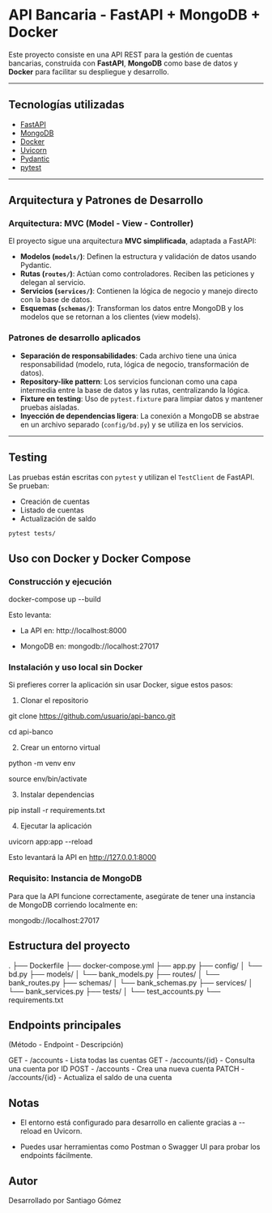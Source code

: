 # API Bancaria - FastAPI + MongoDB + Docker

Este proyecto consiste en una API REST para la gestión de cuentas bancarias, construida con **FastAPI**, **MongoDB** como base de datos y **Docker** para facilitar su despliegue y desarrollo.

---

## Tecnologías utilizadas

- [FastAPI](https://fastapi.tiangolo.com/)
- [MongoDB](https://www.mongodb.com/)
- [Docker](https://www.docker.com/)
- [Uvicorn](https://www.uvicorn.org/)
- [Pydantic](https://docs.pydantic.dev/)
- [pytest](https://docs.pytest.org/)

---

## Arquitectura y Patrones de Desarrollo

### Arquitectura: **MVC (Model - View - Controller)**

El proyecto sigue una arquitectura **MVC simplificada**, adaptada a FastAPI:

- **Modelos (`models/`)**: Definen la estructura y validación de datos usando Pydantic.
- **Rutas (`routes/`)**: Actúan como controladores. Reciben las peticiones y delegan al servicio.
- **Servicios (`services/`)**: Contienen la lógica de negocio y manejo directo con la base de datos.
- **Esquemas (`schemas/`)**: Transforman los datos entre MongoDB y los modelos que se retornan a los clientes (view models).


### Patrones de desarrollo aplicados

- **Separación de responsabilidades**: Cada archivo tiene una única responsabilidad (modelo, ruta, lógica de negocio, transformación de datos).
- **Repository-like pattern**: Los servicios funcionan como una capa intermedia entre la base de datos y las rutas, centralizando la lógica.
- **Fixture en testing**: Uso de `pytest.fixture` para limpiar datos y mantener pruebas aisladas.
- **Inyección de dependencias ligera**: La conexión a MongoDB se abstrae en un archivo separado (`config/bd.py`) y se utiliza en los servicios.


---


## Testing

Las pruebas están escritas con `pytest` y utilizan el `TestClient` de FastAPI. Se prueban:

- Creación de cuentas
- Listado de cuentas
- Actualización de saldo

```bash
pytest tests/
``` 


## Uso con Docker y Docker Compose

### Construcción y ejecución

docker-compose up --build

Esto levanta:

- La API en: http://localhost:8000

- MongoDB en: mongodb://localhost:27017

### Instalación y uso local sin Docker

Si prefieres correr la aplicación sin usar Docker, sigue estos pasos:

1. Clonar el repositorio

git clone https://github.com/usuario/api-banco.git

cd api-banco

2. Crear un entorno virtual

python -m venv env

source env/bin/activate

3. Instalar dependencias

pip install -r requirements.txt

4. Ejecutar la aplicación

uvicorn app:app --reload


Esto levantará la API en http://127.0.0.1:8000

### Requisito: Instancia de MongoDB

Para que la API funcione correctamente, asegúrate de tener una instancia de MongoDB corriendo localmente en:

mongodb://localhost:27017


## Estructura del proyecto

.
├── Dockerfile
├── docker-compose.yml
├── app.py
├── config/
│   └── bd.py
├── models/
│   └── bank_models.py
├── routes/
│   └── bank_routes.py
├── schemas/
│   └── bank_schemas.py
├── services/
│   └── bank_services.py
├── tests/
│   └── test_accounts.py
└── requirements.txt

## Endpoints principales

(Método - Endpoint - Descripción)

GET - /accounts - Lista todas las cuentas
GET - /accounts/{id} - Consulta una cuenta por ID
POST - /accounts - Crea una nueva cuenta
PATCH - /accounts/{id} - Actualiza el saldo de una cuenta

## Notas
- El entorno está configurado para desarrollo en caliente gracias a --reload en Uvicorn.

- Puedes usar herramientas como Postman o Swagger UI para probar los endpoints fácilmente.

## Autor

Desarrollado por Santiago Gómez